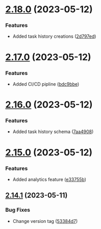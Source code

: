 # [2.18.0](https://github.com/hossainchisty/Task-Tracking-Tool/compare/v2.17.0...v2.18.0) (2023-05-12)


### Features

* Added task history creations ([2d797ed](https://github.com/hossainchisty/Task-Tracking-Tool/commit/2d797ed690131e1a2364f684a5b14164fe8ef563))



# [2.17.0](https://github.com/hossainchisty/Task-Tracking-Tool/compare/v2.16.0...v2.17.0) (2023-05-12)


### Features

* Added CI/CD pipline ([bdc9bbe](https://github.com/hossainchisty/Task-Tracking-Tool/commit/bdc9bbe867f1ad300199ba64847d5690cf1b4843))



# [2.16.0](https://github.com/hossainchisty/Task-Tracking-Tool/compare/v2.15.0...v2.16.0) (2023-05-12)


### Features

* Added task history schema ([7aa4908](https://github.com/hossainchisty/Task-Tracking-Tool/commit/7aa4908ee662032cbf52fd7b144b40d94153b34c))



# [2.15.0](https://github.com/hossainchisty/Task-Tracking-Tool/compare/v2.14.1...v2.15.0) (2023-05-12)


### Features

* Added analytics feature ([e33755b](https://github.com/hossainchisty/Task-Tracking-Tool/commit/e33755bece58016c3b50b1fdddde1d1a49eef5b4))



## [2.14.1](https://github.com/hossainchisty/Task-Tracking-Tool/compare/v2.14.0...v2.14.1) (2023-05-11)


### Bug Fixes

* Change version tag ([53384d7](https://github.com/hossainchisty/Task-Tracking-Tool/commit/53384d72937577965586a116692db5f0166204bb))




